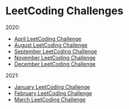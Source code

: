 # LeetCoding Challenges
2020:
- [April LeetCoding Challenge](/Challenges/2020/April-LeetCoding-Challenge.md)
- [August LeetCoding Challenge](/Challenges/2020/August-LeetCoding-Challenge.md)
- [September LeetCoding Challenge](/Challenges/2020/September-LeetCoding-Challenge.md)
- [November LeetCoding Challenge](/Challenges/2020/November-LeetCoding-Challenge.md)
- [December LeetCoding Challenge](/Challenges/2020/December-LeetCoding-Challenge.md)

2021:
- [January LeetCoding Challenge](/Challenges/2021/January-LeetCoding-Challenge.md)
- [February LeetCoding Challenge](/Challenges/2021/February-LeetCoding-Challenge.md)
- [March LeetCoding Challenge](/Challenges/2021/March-LeetCoding-Challenge.md)